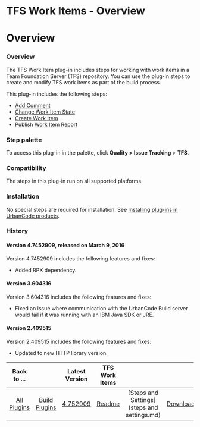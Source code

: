 
TFS Work Items - Overview
=========================

# Overview


### Overview




The TFS Work Item plug-in includes steps for working with work items in a Team Foundation Server (TFS) repository. You can use the plug-in steps to create and modify TFS work items as part of the build process.

This plug-in includes the following steps:

* [Add Comment](#add_comment)
* [Change Work Item State](#change_work_item_state)
* [Create Work Item](#create_work_item)
* [Publish Work Item Report](#publish_work_item_report)


### Step palette

To access this plug-in in the palette, click **Quality > Issue Tracking** > **TFS**.

### Compatibility

The steps in this plug-in run on all supported platforms.

### Installation

No special steps are required for installation. See [Installing plug-ins in UrbanCode products](https://community.ibm.com/community/user/wasdevops/blogs/laurel-dickson-bull1/2022/06/13/install-plugins "Installing plug-ins in UrbanCode products").

### History

#### Version 4.7452909, released on March 9, 2016

Version 4.7452909 includes the following features and fixes:

* Added RPX dependency.

#### Version 3.604316

Version 3.604316 includes the following features and fixes:

* Fixed an issue where communication with the UrbanCode Build server would fail if it was running with an IBM Java SDK or JRE.

#### Version 2.409515

Version 2.409515 includes the following features and fixes:

* Updated to new HTTP library version.

|Back to ...||Latest Version|TFS Work Items |||
| :---: | :---: | :---: | :---: | :---: | :---: |
|[All Plugins](../../index.md)|[Build Plugins](../README.md)|[4.752909](https://raw.githubusercontent.com/UrbanCode/IBM-UCB-PLUGINS/main/files/TFS-WorkItems/TFS-WorkItems-4.752909.zip)|[Readme](README.md)|[Steps and Settings](steps and settings.md)|[Downloads](downloads.md)|
